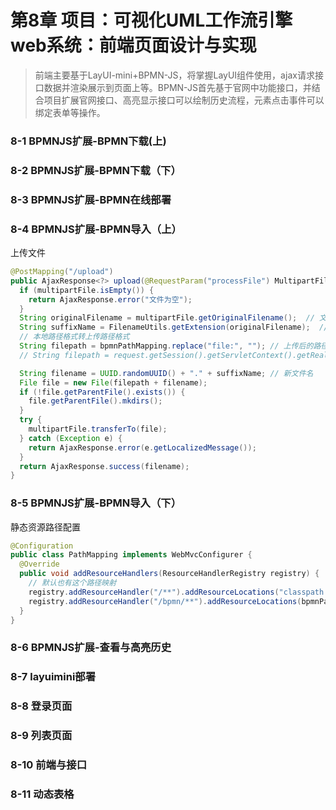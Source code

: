 # 第8章 项目：可视化UML工作流引擎web系统：前端页面设计与实现

> 前端主要基于LayUI-mini+BPMN-JS，将掌握LayUI组件使用，ajax请求接口数据并渲染展示到页面上等。BPMN-JS首先基于官网中功能接口，并结合项目扩展官网接口、高亮显示接口可以绘制历史流程，元素点击事件可以绑定表单等操作。

### 8-1 BPMNJS扩展-BPMN下载(上)

### 8-2 BPMNJS扩展-BPMN下载（下）

### 8-3 BPMNJS扩展-BPMN在线部署

### 8-4 BPMNJS扩展-BPMN导入（上）

上传文件

```java
@PostMapping("/upload")
public AjaxResponse<?> upload(@RequestParam("processFile") MultipartFile multipartFile) {
  if (multipartFile.isEmpty()) {
    return AjaxResponse.error("文件为空");
  }
  String originalFilename = multipartFile.getOriginalFilename();  // 文件名
  String suffixName = FilenameUtils.getExtension(originalFilename);  // 后缀名
  // 本地路径格式转上传路径格式
  String filepath = bpmnPathMapping.replace("file:", ""); // 上传后的路径
  // String filepath = request.getSession().getServletContext().getRealPath("/") + "bpmn/";

  String filename = UUID.randomUUID() + "." + suffixName; // 新文件名
  File file = new File(filepath + filename);
  if (!file.getParentFile().exists()) {
    file.getParentFile().mkdirs();
  }
  try {
    multipartFile.transferTo(file);
  } catch (Exception e) {
    return AjaxResponse.error(e.getLocalizedMessage());
  }
  return AjaxResponse.success(filename);
}
```

### 8-5 BPMNJS扩展-BPMN导入（下）

静态资源路径配置

```java
@Configuration
public class PathMapping implements WebMvcConfigurer {
  @Override
  public void addResourceHandlers(ResourceHandlerRegistry registry) {
    // 默认也有这个路径映射
    registry.addResourceHandler("/**").addResourceLocations("classpath:/resources/");
    registry.addResourceHandler("/bpmn/**").addResourceLocations(bpmnPathMapping);
  }
}
```



### 8-6 BPMNJS扩展-查看与高亮历史

### 8-7 layuimini部署

### 8-8 登录页面

### 8-9 列表页面

### 8-10 前端与接口

### 8-11 动态表格